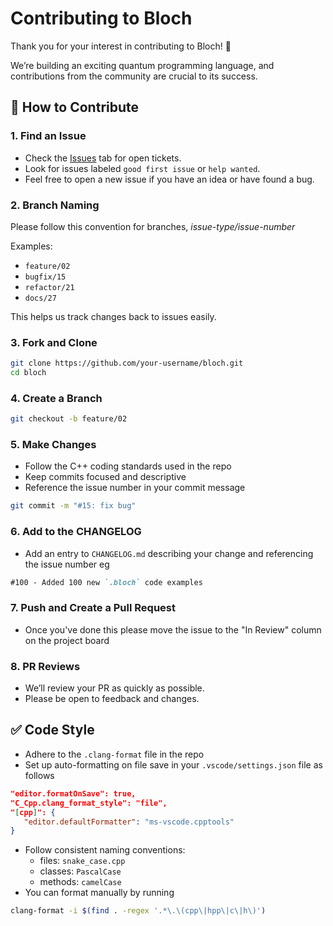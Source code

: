 # Contributing to Bloch

Thank you for your interest in contributing to Bloch! 🎉

We’re building an exciting quantum programming language, and contributions from the community are crucial to its success.

## 📝 How to Contribute

### 1. Find an Issue

- Check the [Issues](https://github.com/bloch-lang/bloch/issues) tab for open tickets.
- Look for issues labeled `good first issue` or `help wanted`.
- Feel free to open a new issue if you have an idea or have found a bug.

### 2. Branch Naming

Please follow this convention for branches, *issue-type/issue-number*

Examples:
- `feature/02`
- `bugfix/15`
- `refactor/21`
- `docs/27`

This helps us track changes back to issues easily.

### 3. Fork and Clone
```bash
git clone https://github.com/your-username/bloch.git
cd bloch
```

### 4. Create a Branch
```bash
git checkout -b feature/02
```

### 5. Make Changes
- Follow the C++ coding standards used in the repo
- Keep commits focused and descriptive
- Reference the issue number in your commit message
```bash
git commit -m "#15: fix bug" 
```

### 6. Add to the CHANGELOG
- Add an entry to `CHANGELOG.md` describing your change and referencing the issue number eg
```md
#100 - Added 100 new `.bloch` code examples
```

### 7. Push and Create a Pull Request
- Once you've done this please move the issue to the "In Review" column on the project board

### 8. PR Reviews
- We’ll review your PR as quickly as possible.
- Please be open to feedback and changes.

## ✅ Code Style
- Adhere to the `.clang-format` file in the repo
- Set up auto-formatting on file save in your `.vscode/settings.json` file as follows
```json
"editor.formatOnSave": true,
"C_Cpp.clang_format_style": "file",
"[cpp]": {
   "editor.defaultFormatter": "ms-vscode.cpptools"
}
```
- Follow consistent naming conventions:
    - files: `snake_case.cpp`
    - classes: `PascalCase`
    - methods: `camelCase`
- You can format manually by running 
```bash
clang-format -i $(find . -regex '.*\.\(cpp\|hpp\|c\|h\)')